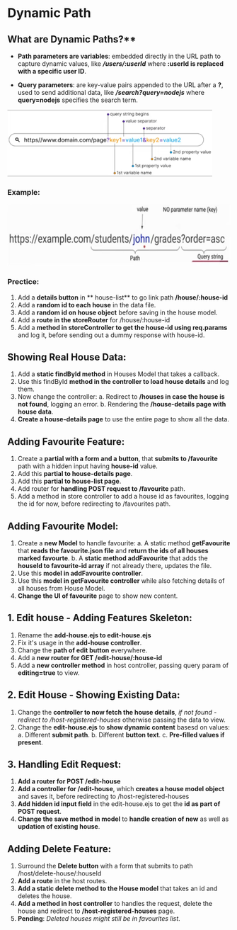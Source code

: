 # Dynamic Path

## What are Dynamic Paths?**

* **Path parameters are variables**: embedded directly in the URL path to capture dynamic values, like ***/users/:userId*** where **:userId is replaced with a specific user ID**.

* **Query parameters**: are key-value pairs appended to the URL after a **?**, used to send additional data, like ***/search?query=nodejs*** where **query=nodejs** specifies the search term.

<img src="./dynamic-path.png" height="150px">

### Example:
<img src="./dynamic-path-example.png" height="140px">


### Prectice:

1. Add a **details button** in ** house-list** to go link path **/house/:house-id**
2. Add a **random id to each house** in the data file.
3. Add a **random id on house object** before saving in the house model.
4. Add a **route in the storeRouter** for /house/:house-id
5. Add a **method in storeController to get the house-id using req.params** and log it, before sending out a dummy response with house-id.


## Showing Real House Data:
1. Add a **static findById method** in Houses Model that takes a callback.
2. Use this findById **method in the controller to load house details** and log them.
3. Now change the controller:
    a. Redirect to **/houses in case the house is not found**, logging an error.
    b. Rendering the **/house-details page with house data**.
4. **Create a house-details page** to use the entire page to show all the data. 


## Adding Favourite Feature:
1. Create a **partial with a form and a button**, that **submits to /favourite** path with a hidden input having
   **house-id** value.
2. Add this **partial to house-details page**.
3. Add this **partial to house-list page**.
4. Add router for **handling POST request to /favourite** path.
5. Add a method in store controller to add a house id as favourites, logging the id for now, before redirecting to /favourites path.


## Adding Favourite Model:
1. Create a **new Model** to handle favourite:
    a. A static method **getFavourite** that **reads the favourite.json file** and **return the ids of all houses marked favourte**.
    b. A **static method addFavourite** that adds the **houseId to favourite-id array** if not already there, updates the file.
2. Use this **model in addFavourite controller**.
3. Use this **model in getFavourite controller** while also fetching details of all houses from House Model.
4. **Change the UI of favourite** page to show new content.


## 1. Edit house - Adding Features Skeleton:
1. Rename the **add-house.ejs to edit-house.ejs**
2. Fix it's usage in the **add-house controller**.
3. Change the **path of edit button** everywhere.
4. Add a **new router for GET /edit-house/:house-id**
5. Add a **new controller method** in host controller, passing query param of **editing=true** to view.


## 2. Edit House - Showing Existing Data:
1. Change the **controller to now fetch the house details**, *if not found - redirect to /host-registered-houses* otherwise passing the data to view.
2. Change the **edit-house.ejs** to **show dynamic content** basesd on values:
    a. Different **submit path**.
    b. Different **button text**.
    c. **Pre-filled values if present**.


## 3. Handling Edit Request:
1. **Add a router for POST /edit-house**
2. **Add a controller for /edit-house**, which **creates a house model object** and saves it, before redirecting to /host-registered-houses
3. **Add hidden id input field** in the edit-house.ejs to get the **id as part of POST request**.
4. **Change the save method in model** to **handle creation of new** as well as **updation of existing house**.


## Adding Delete Feature:
1. Surround the **Delete button** with a form that submits to path /host/delete-house/:houseId
2. **Add a route** in the host routes.
3. **Add a static delete method to the House model** that takes an id and deletes the house.
4. **Add a method in host controller** to handles the request, delete the house and redirect to **/host-registered-houses** page.
5. **Pending**: *Deleted houses might still be in favourites list*.